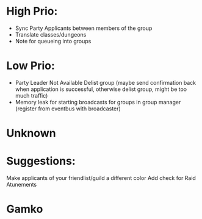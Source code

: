 # High Prio:
* Sync Party Applicants between members of the group
* Translate classes/dungeons
* Note for queueing into groups

# Low Prio:
* Party Leader Not Available Delist group (maybe send confirmation back when application is successful, otherwise delist group, might be too much traffic)
* Memory leak for starting broadcasts for groups in group manager (register from eventbus with broadcaster)

# Unknown

# Suggestions:
Make applicants of your friendlist/guild a different color
Add check for Raid Atunements

# Gamko
